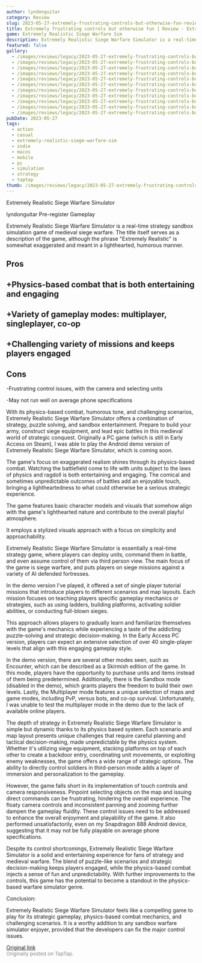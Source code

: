 ```yaml
---
author: lyndonguitar
category: Review
slug: 2023-05-27-extremely-frustrating-controls-but-otherwise-fun-review-extremely-realistic-siege-warf
title: Extremely frustrating controls but otherwise fun | Review - Extremely Realistic Siege Warfare Sim
game: Extremely Realistic Siege Warfare Sim
description: Extremely Realistic Siege Warfare Simulator is a real-time strategy sandbox simulation game of medieval siege warfare. The title itself serves as a description of the game, although the phrase "Extremely Realistic" is somewhat exaggerated and meant in a lighthearted, humorous manner.
featured: false
gallery:
  - /images/reviews/legacy/2023-05-27-extremely-frustrating-controls-but-otherwise-fun--review---extremely-realistic-siege-warf-0.avif
  - /images/reviews/legacy/2023-05-27-extremely-frustrating-controls-but-otherwise-fun--review---extremely-realistic-siege-warf-1.avif
  - /images/reviews/legacy/2023-05-27-extremely-frustrating-controls-but-otherwise-fun--review---extremely-realistic-siege-warf-2.avif
  - /images/reviews/legacy/2023-05-27-extremely-frustrating-controls-but-otherwise-fun--review---extremely-realistic-siege-warf-3.avif
  - /images/reviews/legacy/2023-05-27-extremely-frustrating-controls-but-otherwise-fun--review---extremely-realistic-siege-warf-4.avif
  - /images/reviews/legacy/2023-05-27-extremely-frustrating-controls-but-otherwise-fun--review---extremely-realistic-siege-warf-5.avif
  - /images/reviews/legacy/2023-05-27-extremely-frustrating-controls-but-otherwise-fun--review---extremely-realistic-siege-warf-6.avif
  - /images/reviews/legacy/2023-05-27-extremely-frustrating-controls-but-otherwise-fun--review---extremely-realistic-siege-warf-7.avif
  - /images/reviews/legacy/2023-05-27-extremely-frustrating-controls-but-otherwise-fun--review---extremely-realistic-siege-warf-8.avif
  - /images/reviews/legacy/2023-05-27-extremely-frustrating-controls-but-otherwise-fun--review---extremely-realistic-siege-warf-9.avif
  - /images/reviews/legacy/2023-05-27-extremely-frustrating-controls-but-otherwise-fun--review---extremely-realistic-siege-warf-10.avif
pubDate: 2023-05-27
tags:
  - action
  - casual
  - extremely-realistic-siege-warfare-sim
  - indie
  - macos
  - mobile
  - pc
  - simulation
  - strategy
  - taptap
thumb: /images/reviews/legacy/2023-05-27-extremely-frustrating-controls-but-otherwise-fun--review---extremely-realistic-siege-warf-0.avif
---
```


Extremely Realistic Siege Warfare Simulator

lyndonguitar
Pre-register
Gameplay

Extremely Realistic Siege Warfare Simulator is a real-time strategy sandbox simulation game of medieval siege warfare. The title itself serves as a description of the game, although the phrase "Extremely Realistic" is somewhat exaggerated and meant in a lighthearted, humorous manner.




## Pros



## +Physics-based combat that is both entertaining and engaging


## +Variety of gameplay modes: multiplayer, singleplayer, co-op


## +Challenging variety of missions and keeps players engaged




## Cons


-Frustrating control issues, with the camera and selecting units

-May not run well on average phone specifications

With its physics-based combat, humorous tone, and challenging scenarios, Extremely Realistic Siege Warfare Simulator offers a combination of strategy, puzzle solving, and sandbox entertainment. Prepare to build your army, construct siege equipment, and lead epic battles in this medieval world of strategic conquest. Originally a PC game (which is still in Early Access on Steam), I was able to play the Android demo version of Extremely Realistic Siege Warfare Simulator, which is coming soon.

The game's focus on exaggerated realism shines through its physics-based combat. Watching the battlefield come to life with units subject to the laws of physics and ragdoll is both entertaining and engaging. The comical and sometimes unpredictable outcomes of battles add an enjoyable touch, bringing a lightheartedness to what could otherwise be a serious strategic experience.

The game features basic character models and visuals that somehow align with the game's lighthearted nature and contribute to the overall playful atmosphere.

It employs a stylized visuals approach with a focus on simplicity and approachability.

Extremely Realistic Siege Warfare Simulator is essentially a real-time strategy game, where players can deploy units, command them in battle, and even assume control of them via third person view. The main focus of the game is siege warfare, and puts players on siege missions against a variety of AI defended fortresses.

In the demo version I’ve played, it offered a set of single player tutorial missions that introduce players to different scenarios and map layouts. Each mission focuses on teaching players specific gameplay mechanics or strategies, such as using ladders, building platforms, activating soldier abilities, or conducting full-blown sieges.

This approach allows players to gradually learn and familiarize themselves with the game's mechanics while experiencing a taste of the addicting puzzle-solving and strategic decision-making. In the Early Access PC version, players can expect an extensive selection of over 40 single-player levels that align with this engaging gameplay style.

In the demo version, there are several other modes seen, such as Encounter, which can be described as a Skirmish edition of the game. In this mode, players have the opportunity to purchase units and items instead of them being predetermined. Additionally, there is the Sandbox mode (disabled in the demo), which grants players the freedom to build their own levels. Lastly, the Multiplayer mode features a unique selection of maps and game modes, including PvP, versus bots, and co-op survival. Unfortunately, I was unable to test the multiplayer mode in the demo due to the lack of available online players.

The depth of strategy in Extremely Realistic Siege Warfare Simulator is simple but dynamic thanks to its physics based system. Each scenario and map layout presents unique challenges that require careful planning and tactical decision-making, made unpredictable by the physics system. Whether it's utilizing siege equipment, stacking platforms on top of each other to create a backdoor entry, coordinating unit movements, or exploiting enemy weaknesses, the game offers a wide range of strategic options. The ability to directly control soldiers in third-person mode adds a layer of immersion and personalization to the gameplay.

However, the game falls short in its implementation of touch controls and camera responsiveness. Pinpoint selecting objects on the map and issuing direct commands can be frustrating, hindering the overall experience. The floaty camera controls and inconsistent panning and zooming further dampen the gameplay fluidity. These control issues need to be addressed to enhance the overall enjoyment and playability of the game. It also performed unsatisfactorily, even on my Snapdragon 888 Android device, suggesting that it may not be fully playable on average phone specifications.

Despite its control shortcomings, Extremely Realistic Siege Warfare Simulator is a solid and entertaining experience for fans of strategy and medieval warfare. The blend of puzzle-like scenarios and strategic decision-making keeps players engaged, while the physics-based combat injects a sense of fun and unpredictability. With further improvements to the controls, this game has the potential to become a standout in the physics-based warfare simulator genre.

Conclusion:

Extremely Realistic Siege Warfare Simulator feels like a compelling game to play for its strategic gameplay, physics-based combat mechanics, and challenging scenarios. It is a worthy addition to any sandbox warfare simulator enjoyer, provided that the developers can fix the major control issues.

[Original link](https://www.taptap.io/post/5671800)<br><span style="font-size: 0.95em; color: #888;">Originally posted on TapTap.</span>